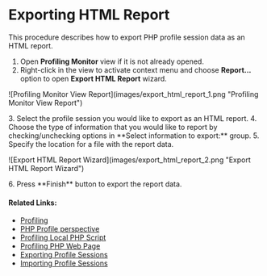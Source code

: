 # Exporting HTML Report

<!--context:exporting_html_report-->

This procedure describes how to export PHP profile session data as an HTML report.

1. Open **Profiling Monitor** view if it is not already opened.
2. Right-click in the view to activate context menu and choose **Report...** option to open **Export HTML Report** wizard.
<p>![Profiling Monitor View Report](images/export_html_report_1.png "Profiling Monitor View Report")</p>
3. Select the profile session you would like to export as an HTML report.
4. Choose the type of information that you would like to report by checking/unchecking options in **Select information to export:** group.
5. Specify the location for a file with the report data.
<p>![Export HTML Report Wizard](images/export_html_report_2.png "Export HTML Report Wizard")</p>
6. Press **Finish** button to export the report data.

<!--links-start-->

#### Related Links:

 * [Profiling](../../016-concepts/200-profiling_concept.md)
 * [PHP Profile perspective](../../032-reference/008-php_perspectives_and_views/032-php_profile_perspective/000-index.md)
 * [Profiling Local PHP Script](008-profiling_local_php_script.md)
 * [Profiling PHP Web Page](016-profiling_php_web_page.md)
 * [Exporting Profile Sessions](032-exporting_profile_sessions.md)
 * [Importing Profile Sessions](040-importing_profile_sessions.md)

<!--links-end-->
